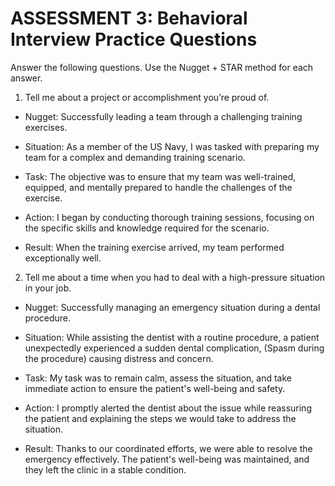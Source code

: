 # ASSESSMENT 3: Behavioral Interview Practice Questions

Answer the following questions. Use the Nugget + STAR method for each answer.

1. Tell me about a project or accomplishment you’re proud of.

- Nugget:  Successfully leading a team through a challenging training exercises.

- Situation: As a member of the US Navy, I was tasked with preparing my team for a complex and demanding training scenario.

- Task: The objective was to ensure that my team was well-trained, equipped, and mentally prepared to handle the challenges of the exercise.

- Action: I began by conducting thorough training sessions, focusing on the specific skills and knowledge required for the scenario. 

- Result: When the training exercise arrived, my team performed exceptionally well.

2. Tell me about a time when you had to deal with a high-pressure situation in your job.

- Nugget: Successfully managing an emergency situation during a dental procedure.

- Situation: While assisting the dentist with a routine procedure, a patient unexpectedly experienced a sudden dental complication, (Spasm during the procedure) causing distress and concern. 

- Task: My task was to remain calm, assess the situation, and take immediate action to ensure the patient's well-being and safety.

- Action: I promptly alerted the dentist about the issue while reassuring the patient and explaining the steps we would take to address the situation. 

- Result: Thanks to our coordinated efforts, we were able to resolve the emergency effectively. The patient's well-being was maintained, and they left the clinic in a stable condition. 
